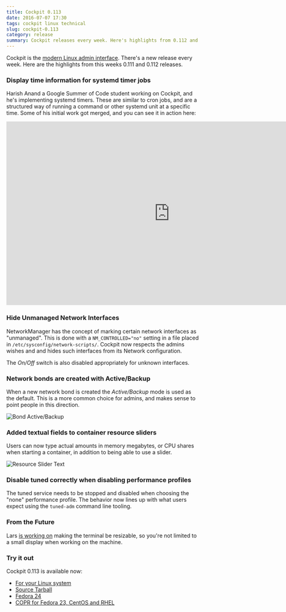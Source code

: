```yaml
---
title: Cockpit 0.113
date: 2016-07-07 17:30
tags: cockpit linux technical
slug: cockpit-0.113
category: release
summary: Cockpit releases every week. Here's highlights from 0.112 and 0.113.
---
```


Cockpit is the [modern Linux admin interface](https://cockpit-project.org/). There's a new release every week. Here are the highlights from this weeks 0.111 and 0.112 releases.

### Display time information for systemd timer jobs

Harish Anand a Google Summer of Code student working on Cockpit, and he's implementing
systemd timers. These are similar to cron jobs, and are a structured way of running
a command or other systemd unit at a specific time. Some of his initial work got merged,
and you can see it in action here:

<iframe width="853" height="480" src="https://youtube.com/embed/2mGAlpZWQUQ?rel=0"
frameborder="0" allowfullscreen></iframe>

### Hide Unmanaged Network Interfaces

NetworkManager has the concept of marking certain network interfaces as "unmanaged".
This is done with a ```NM_CONTROLLED="no"``` setting in a file placed in
```/etc/sysconfig/network-scripts/```. Cockpit now respects the admins wishes and
and hides such interfaces from its Network configuration.

The *On/Off* switch is also disabled appropriately for unknown interfaces.

### Network bonds are created with Active/Backup

When a new network bond is created the *Active/Backup* mode is used as
the default. This is a more common choice for admins, and makes sense
to point people in this direction.

![Bond Active/Backup](/images/cockpit-active-backup.png)

### Added textual fields to container resource sliders

Users can now type actual amounts in memory megabytes, or CPU shares
when starting a container, in addition to being able to use a slider.

![Resource Slider Text](/images/cockpit-resource-sliders-text.png)

### Disable tuned correctly when disabling performance profiles

The tuned service needs to be stopped and disabled when choosing the "none"
performance profile. The behavior now lines up with what users expect
using the ```tuned-adm``` command line tooling.

### From the Future

Lars [is working on](https://github.com/cockpit-project/cockpit/pull/4633) making the
terminal be resizable, so you're not limited to a small display when working on
the machine.

### Try it out

Cockpit 0.113 is available now:

 * [For your Linux system](https://cockpit-project.org/running.html)
 * [Source Tarball](https://github.com/cockpit-project/cockpit/releases/tag/0.113)
 * [Fedora 24](https://bodhi.fedoraproject.org/updates/cockpit-0.113-1.fc24)
 * [COPR for Fedora 23, CentOS and RHEL](https://copr.fedoraproject.org/coprs/g/cockpit/cockpit-preview/)

